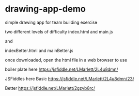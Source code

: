 # drawing-app-demo
simple drawing app for team building exercise 

two different levels of difficulty
index.html and main.js 

and 

indexBetter.html and mainBetter.js


once downloaded, open the html file in a web browser to use

boiler plate here 
https://jsfiddle.net/LMarlett/2L4u8dmn/

JSFiddles here
Basic 
https://jsfiddle.net/LMarlett/2L4u8dmn/23/

Better
https://jsfiddle.net/LMarlett/2gzvb8rc/

